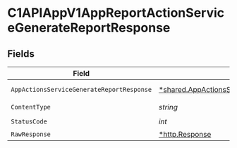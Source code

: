 # C1APIAppV1AppReportActionServiceGenerateReportResponse


## Fields

| Field                                                                                                             | Type                                                                                                              | Required                                                                                                          | Description                                                                                                       |
| ----------------------------------------------------------------------------------------------------------------- | ----------------------------------------------------------------------------------------------------------------- | ----------------------------------------------------------------------------------------------------------------- | ----------------------------------------------------------------------------------------------------------------- |
| `AppActionsServiceGenerateReportResponse`                                                                         | [*shared.AppActionsServiceGenerateReportResponse](../../models/shared/appactionsservicegeneratereportresponse.md) | :heavy_minus_sign:                                                                                                | Successful response                                                                                               |
| `ContentType`                                                                                                     | *string*                                                                                                          | :heavy_check_mark:                                                                                                | N/A                                                                                                               |
| `StatusCode`                                                                                                      | *int*                                                                                                             | :heavy_check_mark:                                                                                                | N/A                                                                                                               |
| `RawResponse`                                                                                                     | [*http.Response](https://pkg.go.dev/net/http#Response)                                                            | :heavy_minus_sign:                                                                                                | N/A                                                                                                               |